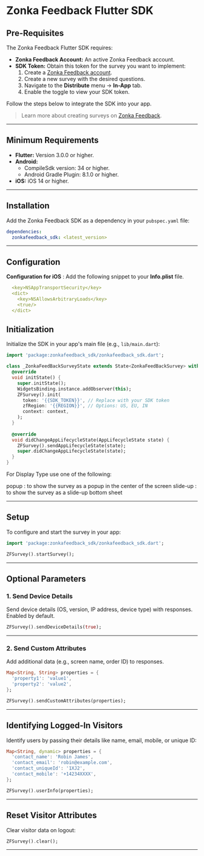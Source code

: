 
# Zonka Feedback Flutter SDK

## Pre-Requisites
The Zonka Feedback Flutter SDK requires:
- **Zonka Feedback Account:** An active Zonka Feedback account.
- **SDK Token:** Obtain this token for the survey you want to implement:
    1. Create a [Zonka Feedback account](https://www.zonkafeedback.com/free-trial-signup?utm_campaign=Free%20Trial%20Buttons&utm_source=flutter_sdk).
    2. Create a new survey with the desired questions.
    3. Navigate to the **Distribute** menu → **In-App** tab.
    4. Enable the toggle to view your SDK token.

Follow the steps below to integrate the SDK into your app.

> Learn more about creating surveys on [Zonka Feedback](https://help.zonkafeedback.com/en/articles/6389318-getting-started-with-zonka-feedback).

---

## Minimum Requirements
- **Flutter:** Version 3.0.0 or higher.
- **Android:**
    - CompileSdk version: 34 or higher.
    - Android Gradle Plugin: 8.1.0 or higher.
- **iOS:** iOS 14 or higher.

---

## Installation
Add the Zonka Feedback SDK as a dependency in your `pubspec.yaml` file:

```yaml
dependencies:
  zonkafeedback_sdk: <latest_version>
```

---


## Configuration
**Configuration for iOS** : Add the following snippet to your **Info.plist** file.

```yaml
  <key>NSAppTransportSecurity</key>
  <dict>
    <key>NSAllowsArbitraryLoads</key>
    <true/>
  </dict>
```


## Initialization
Initialize the SDK in your app's main file (e.g., `lib/main.dart`):

```dart
import 'package:zonkafeedback_sdk/zonkafeedback_sdk.dart';

class _ZonkaFeedBackSurveyState extends State<ZonkaFeedBackSurvey> with WidgetsBindingObserver {
  @override
  void initState() {
    super.initState();
    WidgetsBinding.instance.addObserver(this);
    ZFSurvey().init(
      token: '{{SDK_TOKEN}}', // Replace with your SDK token
      zfRegion: '{{REGION}}', // Options: US, EU, IN
      context: context,
    );
  }
  
  @override
  void didChangeAppLifecycleState(AppLifecycleState state) {
    ZFSurvey().sendAppLifecycleState(state);
    super.didChangeAppLifecycleState(state);
  }
}
```
For Display Type use one of the following:

popup : to show the survey as a popup in the center of the screen
slide-up : to show the survey as a slide-up bottom sheet

---

## Setup
To configure and start the survey in your app:

```dart
import 'package:zonkafeedback_sdk/zonkafeedback_sdk.dart';

ZFSurvey().startSurvey();
```

---

## Optional Parameters

### 1. Send Device Details
Send device details (OS, version, IP address, device type) with responses. Enabled by default.

```dart
ZFSurvey().sendDeviceDetails(true);
```

---

### 2. Send Custom Attributes
Add additional data (e.g., screen name, order ID) to responses.

```dart
Map<String, String> properties = {
  'property1': 'value1',
  'property2': 'value2',
};

ZFSurvey().sendCustomAttributes(properties);
```

---

## Identifying Logged-In Visitors
Identify users by passing their details like name, email, mobile, or unique ID:

```dart
Map<String, dynamic> properties = {
  'contact_name': 'Robin James',
  'contact_email': 'robin@example.com',
  'contact_uniqueId': '1XJ2',
  'contact_mobile': '+14234XXXX',
};

ZFSurvey().userInfo(properties);
```

---

## Reset Visitor Attributes
Clear visitor data on logout:

```dart
ZFSurvey().clear();
```
---



